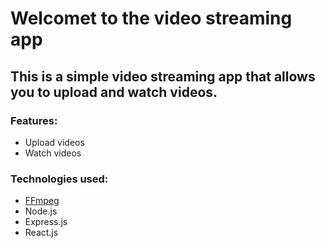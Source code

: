 # Welcomet to the video streaming app

## This is a simple video streaming app that allows you to upload and watch videos.

### Features:
- Upload videos
- Watch videos

### Technologies used:
- [FFmpeg](https://ffmpeg.org/download.html)
- Node.js
- Express.js
- React.js


